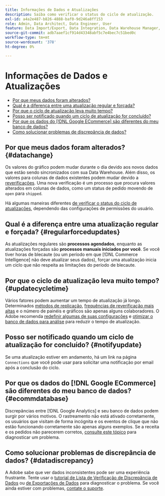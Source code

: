 ```yaml
---
title: Informações de Dados e Atualizações
description: Saiba como verificar o status do ciclo de atualização.
exl-id: a4a2e487-b826-4888-baf0-9d246a8ff153
role: Admin, Data Architect, Data Engineer, User
feature: Data Import/Export, Data Integration, Data Warehouse Manager, Commerce Tables
source-git-commit: adb7aaef1cf914d43348abf5c7e4bec7c51bed0c
workflow-type: tm+mt
source-wordcount: '378'
ht-degree: 0%

---
```


# Informações de Dados e Atualizações

* [Por que meus dados foram alterados?](#datachange)
* [Qual é a diferença entre uma atualização regular e forçada?](#regularforcedupdates)
* [Por que o ciclo de atualização leva muito tempo?](#updatecycletime)
* [Posso ser notificado quando um ciclo de atualização for concluído?](#notifyupdate)
* [Por que os dados do  [!DNL Google ECommerce]  são diferentes do meu banco de dados?](#ecommdatabase)
* [Como solucionar problemas de discrepância de dados?](#datadiscrepancy)

## Por que meus dados foram alterados? {#datachange}

Os valores do gráfico podem mudar durante o dia devido aos novos dados que estão sendo sincronizados com sua Data Warehouse. Além disso, os valores para colunas de dados existentes podem mudar devido a [reverificações](../data-warehouse-mgr/cfg-data-rechecks.md). Uma nova verificação é um processo que procura valores alterados em colunas de dados, como um status de pedido movendo de `open` para `shipped`.

Há algumas maneiras diferentes [de verificar o status do ciclo de atualizações](../../best-practices/check-update-cycle.md), dependendo das configurações de permissões do usuário.

## Qual é a diferença entre uma atualização regular e forçada? {#regularforcedupdates}

As atualizações regulares são **processos agendados**, enquanto as atualizações forçadas são **processos manuais iniciados por você**. Se você tiver horas de blecaute (ou um período em que [!DNL Commerce Intelligence] não deve atualizar seus dados), forçar uma atualização inicia um ciclo que não respeita as limitações do período de blecaute.

## Por que o ciclo de atualização leva muito tempo? {#updatecycletime}

Vários fatores podem aumentar um tempo de atualização já longo. Determinados [métodos de replicação](../data-warehouse-mgr/cfg-replication-methods.md), [frequências de reverificação mais altas](../data-warehouse-mgr/cfg-data-rechecks.md) e o número de painéis e gráficos são apenas alguns colaboradores. O Adobe recomenda [redefinir algumas de suas configurações](../../best-practices/reduce-update-cycle-time.md) e [otimizar o banco de dados para análise](../../best-practices/opt-db-analysis.md) para reduzir o tempo de atualização.

## Posso ser notificado quando um ciclo de atualização for concluído? {#notifyupdate}

Se uma atualização estiver em andamento, há um link na página `Connections` que você pode usar para solicitar uma notificação por email após a conclusão do ciclo.

## Por que os dados do [!DNL Google ECommerce] são diferentes do meu banco de dados? {#ecommdatabase}

Discrepâncias entre [!DNL Google Analytics] e seu banco de dados podem surgir por vários motivos. O rastreamento não está ativado corretamente, os usuários que visitam de forma incógnita e os eventos de clique que não estão funcionando corretamente são apenas alguns exemplos. Se a receita e os pedidos não parecerem corretos, [consulte este tópico](https://experienceleague.adobe.com/docs/commerce-knowledge-base/kb/troubleshooting/miscellaneous/diagnosing-google-ecommerce-revenue-discrepancies.html) para diagnosticar um problema.

## Como solucionar problemas de discrepância de dados? {#datadiscrepancy}

A Adobe sabe que ver dados inconsistentes pode ser uma experiência frustrante. Tente usar o [tutorial de Lista de Verificação de Discrepância de Dados](https://experienceleague.adobe.com/docs/commerce-knowledge-base/kb/troubleshooting/miscellaneous/diagnosing-a-data-discrepancy.html) ou [de Exportações de Dados](https://experienceleague.adobe.com/docs/commerce-knowledge-base/kb/troubleshooting/miscellaneous/using-data-exports-to-pinpoint-discrepancies.html) para diagnosticar o problema. Se você ainda estiver com problemas, [contate o suporte](https://experienceleague.adobe.com/docs/commerce-knowledge-base/kb/troubleshooting/miscellaneous/mbi-service-policies.html).

